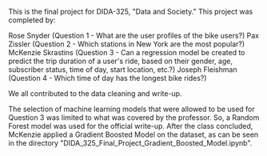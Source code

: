 This is the final project for DIDA-325, "Data and Society." This project was completed by:

Rose Snyder (Question 1 -  What are the user profiles of the bike users?)
Pax Zissler (Question 2 - Which stations in New York are the most popular?)
McKenzie Skrastins (Question 3 - Can a regression model be created to predict the trip duration of a user's ride, based on their gender, age, subscriber status, time of day, start location, etc.?)
Joseph Fleishman (Question 4 - Which time of day has the longest bike rides?)

We all contributed to the data cleaning and write-up.

The selection of machine learning models that were allowed to be used for Question 3 was limited to what was covered by the professor. So, a Random Forest model was used for the official write-up. After the class concluded, McKenzie applied a Gradient Boosted Model on the dataset, as can be seen in the directory "DIDA_325_Final_Project_Gradient_Boosted_Model.ipynb".
